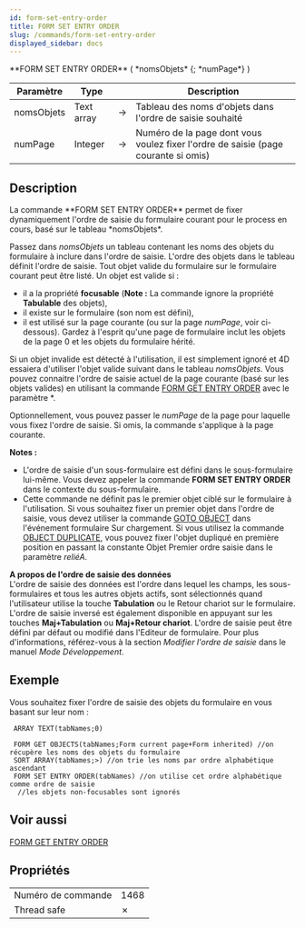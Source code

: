 ```yaml
---
id: form-set-entry-order
title: FORM SET ENTRY ORDER
slug: /commands/form-set-entry-order
displayed_sidebar: docs
---
```


<!--REF #_command_.FORM SET ENTRY ORDER.Syntax-->**FORM SET ENTRY ORDER** ( *nomsObjets* {; *numPage*} )<!-- END REF-->
<!--REF #_command_.FORM SET ENTRY ORDER.Params-->
| Paramètre | Type |  | Description |
| --- | --- | --- | --- |
| nomsObjets | Text array | &#8594;  | Tableau des noms d'objets dans l'ordre de saisie souhaité |
| numPage | Integer | &#8594;  | Numéro de la page dont vous voulez fixer l'ordre de saisie (page courante si omis) |

<!-- END REF-->

## Description 

<!--REF #_command_.FORM SET ENTRY ORDER.Summary-->La commande **FORM SET ENTRY ORDER** permet de fixer dynamiquement l'ordre de saisie du formulaire courant pour le process en cours, basé sur le tableau *nomsObjets*.<!-- END REF--> 

Passez dans *nomsObjets* un tableau contenant les noms des objets du formulaire à inclure dans l'ordre de saisie. L'ordre des objets dans le tableau définit l'ordre de saisie. Tout objet valide du formulaire sur le formulaire courant peut être listé. Un objet est valide si :

* il a la propriété **focusable** (**Note :** La commande ignore la propriété **Tabulable** des objets),
* il existe sur le formulaire (son nom est défini),
* il est utilisé sur la page courante (ou sur la page *numPage*, voir ci-dessous). Gardez à l'esprit qu'une page de formulaire inclut les objets de la page 0 et les objets du formulaire hérité.

Si un objet invalide est détecté à l'utilisation, il est simplement ignoré et 4D essaiera d'utiliser l'objet valide suivant dans le tableau *nomsObjets*. Vous pouvez connaitre l'ordre de saisie actuel de la page courante (basé sur les objets valides) en utilisant la commande [FORM GET ENTRY ORDER](form-get-entry-order.md) avec le paramètre \*. 

Optionnellement, vous pouvez passer le *numPage* de la page pour laquelle vous fixez l'ordre de saisie. Si omis, la commande s'applique à la page courante. 

**Notes :** 

* L'ordre de saisie d'un sous-formulaire est défini dans le sous-formulaire lui-même. Vous devez appeler la commande **FORM SET ENTRY ORDER** dans le contexte du sous-formulaire.
* Cette commande ne définit pas le premier objet ciblé sur le formulaire à l'utilisation. Si vous souhaitez fixer un premier objet dans l'ordre de saisie, vous devez utiliser la commande [GOTO OBJECT](goto-object.md) dans l'événement formulaire Sur chargement. Si vous utilisez la commande [OBJECT DUPLICATE](object-duplicate.md), vous pouvez fixer l'objet dupliqué en première position en passant la constante Objet Premier ordre saisie dans le paramètre *reliéA*.

**A propos de l'ordre de saisie des données**  
L'ordre de saisie des données est l'ordre dans lequel les champs, les sous-formulaires et tous les autres objets actifs, sont sélectionnés quand l'utilisateur utilise la touche **Tabulation** ou le Retour chariot sur le formulaire. L'ordre de saisie inversé est également disponible en appuyant sur les touches **Maj+Tabulation** ou **Maj+Retour chariot**. L'ordre de saisie peut être défini par défaut ou modifié dans l'Editeur de formulaire. Pour plus d'informations, référez-vous à la section *Modifier l'ordre de saisie* dans le manuel *Mode Développement*. 

## Exemple 

Vous souhaitez fixer l'ordre de saisie des objets du formulaire en vous basant sur leur nom :

```4d
 ARRAY TEXT(tabNames;0)
 
 FORM GET OBJECTS(tabNames;Form current page+Form inherited) //on récupère les noms des objets du formulaire
 SORT ARRAY(tabNames;>) //on trie les noms par ordre alphabétique ascendant
 FORM SET ENTRY ORDER(tabNames) //on utilise cet ordre alphabétique comme ordre de saisie
  //les objets non-focusables sont ignorés
```

## Voir aussi 

[FORM GET ENTRY ORDER](form-get-entry-order.md)  

## Propriétés

|  |  |
| --- | --- |
| Numéro de commande | 1468 |
| Thread safe | &cross; |


